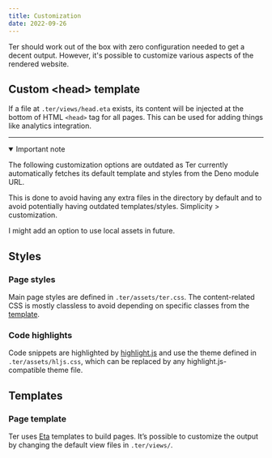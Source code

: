 ```yaml
---
title: Customization
date: 2022-09-26
---
```


Ter should work out of the box with zero configuration needed to get a decent
output. However, it's possible to customize various aspects of the rendered
website.

## Custom \<head\> template

If a file at `.ter/views/head.eta` exists, its content will be injected at the
bottom of HTML `<head>` tag for all pages. This can be used for adding things
like analytics integration.

---

<details open>
<summary>Important note</summary>

The following customization options are outdated as Ter currently automatically
fetches its default template and styles from the Deno module URL.

This is done to avoid having any extra files in the directory by default and to
avoid potentially having outdated templates/styles. Simplicity > customization.

I might add an option to use local assets in future.

</details>

## Styles

### Page styles

Main page styles are defined in `.ter/assets/ter.css`. The content-related CSS
is mostly classless to avoid depending on specific classes from the
[template](#templates).

### Code highlights

Code snippets are highlighted by [highlight.js](https://highlightjs.org) and use
the theme defined in `.ter/assets/hljs.css`, which can be replaced by any
highlight.js-compatible theme file.

## Templates

### Page template

Ter uses [Eta](https://eta.js.org/) templates to build pages. It’s possible to
customize the output by changing the default view files in `.ter/views/`.
